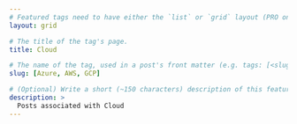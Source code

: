 ```yaml
---
# Featured tags need to have either the `list` or `grid` layout (PRO only).
layout: grid

# The title of the tag's page.
title: Cloud

# The name of the tag, used in a post's front matter (e.g. tags: [<slug>]).
slug: [Azure, AWS, GCP]

# (Optional) Write a short (~150 characters) description of this featured tag.
description: >
  Posts associated with Cloud 
---
```

